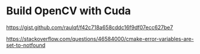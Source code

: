 # Build OpenCV with Cuda

https://gist.github.com/raulqf/f42c718a658cddc16f9df07ecc627be7

https://stackoverflow.com/questions/46584000/cmake-error-variables-are-set-to-notfound
